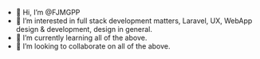- 👋 Hi, I’m @FJMGPP
- 👀 I’m interested in full stack development matters, Laravel, UX, WebApp design & development, design in general.
- 🌱 I’m currently learning all of the above.
- 💞️ I’m looking to collaborate on all of the above.
